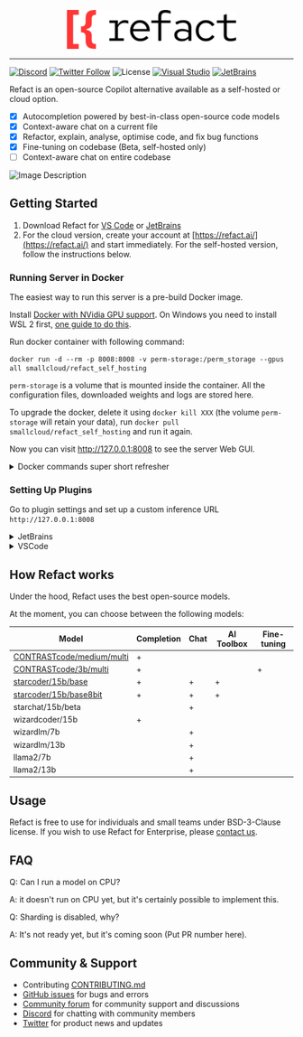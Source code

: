 <p align="center">
  <img width="300" alt="Refact" src="refact-logo.svg"/>
</p>

---

[![Discord](https://img.shields.io/discord/1037660742440194089?logo=discord&label=Discord&link=https%3A%2F%2Fsmallcloud.ai%2Fdiscord)](https://smallcloud.ai/discord)
[![Twitter Follow](https://img.shields.io/twitter/follow/refact_ai)](https://twitter.com/intent/follow?screen_name=refact_ai)
![License](https://img.shields.io/github/license/smallcloudai/refact)
[![Visual Studio](https://img.shields.io/visual-studio-marketplace/d/smallcloud.codify?label=VS%20Code)](https://marketplace.visualstudio.com/items?itemName=smallcloud.codify)
[![JetBrains](https://img.shields.io/jetbrains/plugin/d/com.smallcloud.codify?label=JetBrains)](https://plugins.jetbrains.com/plugin/20647-codify)

Refact is an open-source Copilot alternative available as a self-hosted or cloud option.
- [x] Autocompletion powered by best-in-class open-source code models 
- [x] Context-aware chat on a current file
- [x] Refactor, explain, analyse, optimise code, and fix bug functions 
- [x] Fine-tuning on codebase (Beta, self-hosted only) 
- [ ] Context-aware chat on entire codebase 
      
![Image Description](./almost-all-features-05x-dark.jpeg)

## Getting Started  

1. Download Refact for [VS Code](https://marketplace.visualstudio.com/items?itemName=smallcloud.codify) or [JetBrains](https://plugins.jetbrains.com/plugin/20647-refact-ai)
2. For the cloud version, create your account at [https://refact.ai/](https://refact.ai/) and start immediately. For the self-hosted version, follow the instructions below.  

### Running Server in Docker

The easiest way to run this server is a pre-build Docker image.

Install [Docker with NVidia GPU support](https://docs.nvidia.com/datacenter/cloud-native/container-toolkit/install-guide.html#docker).
On Windows you need to install WSL 2 first, [one guide to do this](https://docs.docker.com/desktop/install/windows-install).


Run docker container with following command:
```commandline
docker run -d --rm -p 8008:8008 -v perm-storage:/perm_storage --gpus all smallcloud/refact_self_hosting
```

`perm-storage` is a volume that is mounted inside the container. All the configuration files,
downloaded weights and logs are stored here.

To upgrade the docker, delete it using `docker kill XXX` (the volume `perm-storage` will retain your
data), run `docker pull smallcloud/refact_self_hosting` and run it again.

Now you can visit http://127.0.0.1:8008 to see the server Web GUI.


<details><summary>Docker commands super short refresher</summary>
Add your yourself to docker group to run docker without sudo (works for Linux):

```commandline
sudo usermod -aG docker {your user}
```

List all containers:

```commandline
docker ps -a
```

Start and stop existing containers (stop doesn't remove them):

```commandline
docker start XXX
docker stop XXX
```

Shows messages from a container:
```commandline
docker logs -f XXX
```

Remove a container and all its data (except data inside a volume):
```commandline
docker rm XXX
```

Check out or delete a docker volume:
```commandline
docker volume inspect VVV
docker volume rm VVV
```
</details>


### Setting Up Plugins

Go to plugin settings and set up a custom inference URL `http://127.0.0.1:8008`

<details><summary>JetBrains</summary>
Settings > Tools > Refact.ai > Advanced > Inference URL
</details>
<details><summary>VSCode</summary>
Extensions > Refact.ai Assistant > Settings > Infurl
</details>

## How Refact works 

Under the hood, Refact uses the best open-source models.

At the moment, you can choose between the following models:

| Model                                                                                | Completion | Chat      | AI Toolbox | Fine-tuning | 
| ------------------------------------------------------------------------------------ | ---------- | --------- | ---------- | ----------| 
| [CONTRASTcode/medium/multi](https://huggingface.co/smallcloudai/codify_medium_multi) |    +    |           |           |            |  
| [CONTRASTcode/3b/multi](https://huggingface.co/smallcloudai/codify_3b_multi)         |    +    |           |           |        +    |    
| [starcoder/15b/base](https://huggingface.co/smallcloudai/starcoder_15b_4bit)         |   +     |         + |          + |           |   
| [starcoder/15b/base8bit](https://huggingface.co/smallcloudai/starcoder_15b_8bit)     |    +    |         + |          + |           |  
| starchat/15b/beta                                                                     |        |         + |           |          | 
| wizardcoder/15b                                                                       |     +   |          |           |           | 
| wizardlm/7b |        |         + |           |         |
| wizardlm/13b  |        |         + |           |          |
| llama2/7b    |        |         + |          |         |
| llama2/13b   |        |         + |           |           |

## Usage
Refact is free to use for individuals and small teams under BSD-3-Clause license. If you wish to use Refact for Enterprise, please [contact us](https://refact.ai/contact/). 

## FAQ

Q: Can I run a model on CPU?

A: it doesn't run on CPU yet, but it's certainly possible to implement this.

Q: Sharding is disabled, why?

A: It's not ready yet, but it's coming soon (Put PR number here).

## Community & Support

- Contributing [CONTRIBUTING.md](CONTRIBUTING.md)
- [GitHub issues](https://github.com/smallcloudai/refact/issues) for bugs and errors 
- [Community forum](https://github.com/smallcloudai/refact/discussions) for community support and discussions
- [Discord](https://www.smallcloud.ai/discord) for chatting with community members
- [Twitter](https://twitter.com/refact_ai) for product news and updates 

